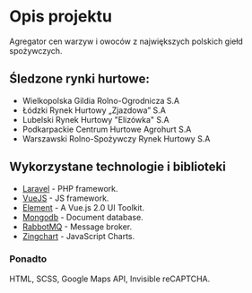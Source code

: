 # Opis projektu

Agregator cen warzyw i owoców z największych polskich giełd spożywczych.

## Śledzone rynki hurtowe:

* Wielkopolska Gildia Rolno-Ogrodnicza S.A
* Łódzki Rynek Hurtowy „Zjazdowa” S.A
* Lubelski Rynek Hurtowy "Elizówka" S.A
* Podkarpackie Centrum Hurtowe Agrohurt S.A
* Warszawski Rolno-Spożywczy Rynek Hurtowy S.A

## Wykorzystane technologie i biblioteki

* [Laravel](https://laravel.com/) - PHP framework.
* [VueJS](https://vuejs.org/) - JS framework.
* [Element](http://element.eleme.io/#/en-US) - A Vue.js 2.0 UI Toolkit.
* [Mongodb](https://www.mongodb.com/) - Document database.
* [RabbotMQ](https://www.rabbitmq.com/) - Message broker.
* [Zingchart](https://www.zingchart.com/) - JavaScript Charts.

### Ponadto 

HTML,
SCSS,
Google Maps API,
Invisible reCAPTCHA.





